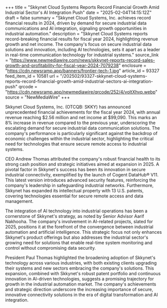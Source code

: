 +++
title = "Skkynet Cloud Systems Reports Record Financial Growth Amid Industrial Sector's AI Integration Push"
date = "2025-02-04T14:15:12Z"
draft = false
summary = "Skkynet Cloud Systems, Inc. achieves record financial results in 2024, driven by demand for secure industrial data communications and AI integration, signaling growth opportunities in industrial automation."
description = "Skkynet Cloud Systems reports record-breaking financial results for fiscal year 2024, highlighting revenue growth and net income. The company's focus on secure industrial data solutions and innovation, including AI technologies, sets it apart as a leader in real-time communication technology for industrial systems."
source_link = "https://www.newmediawire.com/news/skkynet-reports-record-sales-growth-and-profitability-for-fiscal-year-2024-7079238"
enclosure = "https://cdn.newsramp.app/banners/frontier-tech-1.jpg"
article_id = 93327
feed_item_id = 10581
url = "/202502/93327-skkynet-cloud-systems-reports-record-financial-growth-amid-industrial-sectors-ai-integration-push"
qrcode = "https://cdn.newsramp.app/newmediawire/qrcode/252/4/voltXhvp.webp"
source = "NewMediaWire"
+++

<p>Skkynet Cloud Systems, Inc. (OTCQB: SKKY) has announced unprecedented financial achievements for the fiscal year 2024, with annual revenue reaching $2.56 million and net income at $99,090. This marks an 8% increase in revenue compared to the previous year, underscoring the escalating demand for secure industrial data communication solutions. The company's performance is particularly significant against the backdrop of economic challenges within the industrial sector, highlighting the critical need for technologies that ensure secure remote access to industrial systems.</p><p>CEO Andrew Thomas attributed the company's robust financial health to its strong cash position and strategic initiatives aimed at expansion in 2025. A pivotal factor in Skkynet's success has been its innovation in secure industrial connectivity, exemplified by the launch of Cogent DataHub® V11. This latest version introduces advanced security features, reinforcing the company's leadership in safeguarding industrial networks. Furthermore, Skkynet has expanded its intellectual property with 13 U.S. patents, covering technologies essential for secure remote access and data management.</p><p>The integration of AI technology into industrial operations has been a cornerstone of Skkynet's strategy, as noted by Senior Advisor Aarif Nakhooha. The company's involvement in AI-related projects, slated for 2025, positions it at the forefront of the convergence between industrial automation and artificial intelligence. This strategic focus not only enhances Skkynet's product offerings but also addresses the industrial sector's growing need for solutions that enable real-time system monitoring and control without compromising data security.</p><p>President Paul Thomas highlighted the broadening adoption of Skkynet's technology across various industries, with both existing clients upgrading their systems and new sectors embracing the company's solutions. This expansion, combined with Skkynet's robust patent portfolio and continuous innovation in AI-driven technologies, suggests a promising trajectory for growth in the industrial automation market. The company's achievements and strategic direction underscore the increasing importance of secure, innovative connectivity solutions in the era of digital transformation and AI integration.</p>